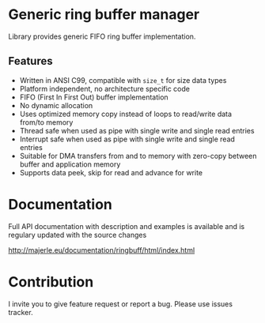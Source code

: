 # Generic ring buffer manager

Library provides generic FIFO ring buffer implementation.

## Features

- Written in ANSI C99, compatible with `size_t` for size data types
- Platform independent, no architecture specific code
- FIFO (First In First Out) buffer implementation
- No dynamic allocation
- Uses optimized memory copy instead of loops to read/write data from/to memory
- Thread safe when used as pipe with single write and single read entries
- Interrupt safe when used as pipe with single write and single read entries
- Suitable for DMA transfers from and to memory with zero-copy between buffer and application memory
- Supports data peek, skip for read and advance for write

# Documentation

Full API documentation with description and examples is available and is regulary updated with the source changes

http://majerle.eu/documentation/ringbuff/html/index.html

# Contribution

I invite you to give feature request or report a bug. Please use issues tracker.